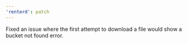 ```yaml
---
'renterd': patch
---
```


Fixed an issue where the first attempt to download a file would show a bucket not found error.
